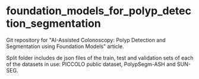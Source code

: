 # foundation_models_for_polyp_detection_segmentation
Git repository for "AI-Assisted Colonoscopy: Polyp Detection and Segmentation using Foundation Models" article. 

Split folder includes de json files of the train, test and validation sets of each of the datasets in use: PICCOLO public dataset, PolypSegm-ASH and SUN-SEG.
